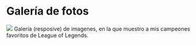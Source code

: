 # Galería de fotos
<img src="https://i.ibb.co/2WkTQcV/Fondo-Pantalla.jpg">
Galería (resposive) de imagenes, en la que muestro a mis campeones favoritos de League of Legends.
